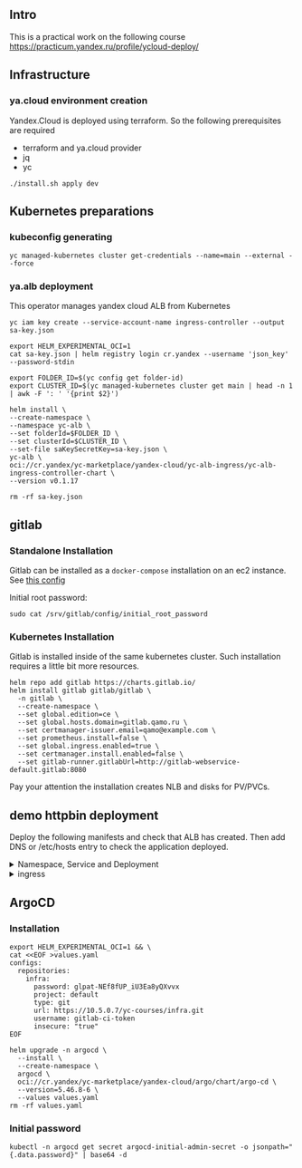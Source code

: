 ## Intro

This is a practical work on the following course https://practicum.yandex.ru/profile/ycloud-deploy/

## Infrastructure

### ya.cloud environment creation

Yandex.Cloud is deployed using terraform. So the following prerequisites are required

- terraform and ya.cloud provider
- jq
- yc


```
./install.sh apply dev
```

## Kubernetes preparations

### kubeconfig generating

```
yc managed-kubernetes cluster get-credentials --name=main --external --force
```

### ya.alb deployment

This operator manages yandex cloud ALB from Kubernetes

```
yc iam key create --service-account-name ingress-controller --output sa-key.json

export HELM_EXPERIMENTAL_OCI=1
cat sa-key.json | helm registry login cr.yandex --username 'json_key' --password-stdin

export FOLDER_ID=$(yc config get folder-id)
export CLUSTER_ID=$(yc managed-kubernetes cluster get main | head -n 1 | awk -F ': ' '{print $2}')

helm install \
--create-namespace \
--namespace yc-alb \
--set folderId=$FOLDER_ID \
--set clusterId=$CLUSTER_ID \
--set-file saKeySecretKey=sa-key.json \
yc-alb \
oci://cr.yandex/yc-marketplace/yandex-cloud/yc-alb-ingress/yc-alb-ingress-controller-chart \
--version v0.1.17

rm -rf sa-key.json
```

## gitlab

### Standalone Installation

Gitlab can be installed as a `docker-compose` installation on an ec2 instance.  
See [this config](./envs/dev/config.yaml)

Initial root password:

```
sudo cat /srv/gitlab/config/initial_root_password
```

### Kubernetes Installation

Gitlab is installed inside of the same kubernetes cluster. Such installation requires a little bit more resources.

```
helm repo add gitlab https://charts.gitlab.io/
helm install gitlab gitlab/gitlab \
  -n gitlab \
  --create-namespace \
  --set global.edition=ce \
  --set global.hosts.domain=gitlab.qamo.ru \
  --set certmanager-issuer.email=qamo@example.com \
  --set prometheus.install=false \
  --set global.ingress.enabled=true \
  --set certmanager.install.enabled=false \
  --set gitlab-runner.gitlabUrl=http://gitlab-webservice-default.gitlab:8080 
```

Pay your attention the installation creates NLB and disks for PV/PVCs.


## demo httpbin deployment

Deploy the following manifests and check that ALB has created. Then add DNS or /etc/hosts entry to check the application deployed.

<details> 
  <summary>Namespace, Service and Deployment </summary>

```yaml
apiVersion: v1    
kind: Namespace                
metadata:
  name: httpbin 
---
apiVersion: apps/v1
kind: Deployment
metadata:
  name: httpbin
  labels:
    app: httpbin
spec:
  replicas: 1
  selector:
    matchLabels:
      app: httpbin
  template:
    metadata:
      labels:
        app: httpbin
    spec:
      containers:
        - name: httpbin
          image: kong/httpbin:latest
          ports:
            - name: http
              containerPort: 80
---
apiVersion: v1
kind: Service
metadata:
  name: httpbin
spec:
  type: NodePort
  selector:
    app: httpbin
  ports:
    - name: http
      port: 80
      targetPort: 80
      protocol: TCP
      nodePort: 30081
```
</details>

<details> 
  <summary>ingress </summary>

```yaml
apiVersion: networking.k8s.io/v1
kind: Ingress
metadata:
  name: httpbin
  annotations:
    ingress.alb.yc.io/subnets: <id подсети>
    ingress.alb.yc.io/external-ipv4-address: <ip адрес балансировщика>
    ingress.alb.yc.io/group-name: infra-ingress
    ingress.alb.yc.io/security-groups: <id группы безопасности>
spec:
  rules:
    - host: httpbin.infra.<домен>
      http:
        paths:
          - path: /
            pathType: Prefix
            backend:
              service:
                name: httpbin
                port:
                  number: 80

```
</details>

## ArgoCD

### Installation 

```
export HELM_EXPERIMENTAL_OCI=1 && \
cat <<EOF >values.yaml
configs:
  repositories:
    infra:
      password: glpat-NEf8fUP_iU3Ea8yQXvvx
      project: default
      type: git
      url: https://10.5.0.7/yc-courses/infra.git
      username: gitlab-ci-token
      insecure: "true"
EOF

helm upgrade -n argocd \
  --install \
  --create-namespace \
  argocd \
  oci://cr.yandex/yc-marketplace/yandex-cloud/argo/chart/argo-cd \
  --version=5.46.8-6 \
  --values values.yaml
rm -rf values.yaml
```

### Initial password

```
kubectl -n argocd get secret argocd-initial-admin-secret -o jsonpath="{.data.password}" | base64 -d
```
